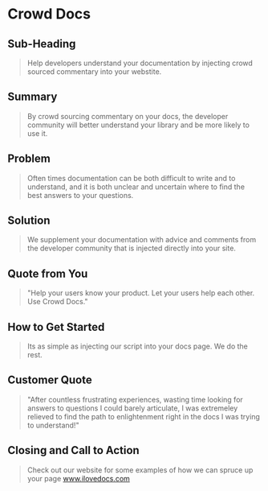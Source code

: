 # Crowd Docs #

<!-- 
> This material was originally posted [here](http://www.quora.com/What-is-Amazons-approach-to-product-development-and-product-management). It is reproduced here for posterities sake.

There is an approach called "working backwards" that is widely used at Amazon. They work backwards from the customer, rather than starting with an idea for a product and trying to bolt customers onto it. While working backwards can be applied to any specific product decision, using this approach is especially important when developing new products or features.

For new initiatives a product manager typically starts by writing an internal press release announcing the finished product. The target audience for the press release is the new/updated product's customers, which can be retail customers or internal users of a tool or technology. Internal press releases are centered around the customer problem, how current solutions (internal or external) fail, and how the new product will blow away existing solutions.

If the benefits listed don't sound very interesting or exciting to customers, then perhaps they're not (and shouldn't be built). Instead, the product manager should keep iterating on the press release until they've come up with benefits that actually sound like benefits. Iterating on a press release is a lot less expensive than iterating on the product itself (and quicker!).

If the press release is more than a page and a half, it is probably too long. Keep it simple. 3-4 sentences for most paragraphs. Cut out the fat. Don't make it into a spec. You can accompany the press release with a FAQ that answers all of the other business or execution questions so the press release can stay focused on what the customer gets. My rule of thumb is that if the press release is hard to write, then the product is probably going to suck. Keep working at it until the outline for each paragraph flows. 

Oh, and I also like to write press-releases in what I call "Oprah-speak" for mainstream consumer products. Imagine you're sitting on Oprah's couch and have just explained the product to her, and then you listen as she explains it to her audience. That's "Oprah-speak", not "Geek-speak".

Once the project moves into development, the press release can be used as a touchstone; a guiding light. The product team can ask themselves, "Are we building what is in the press release?" If they find they're spending time building things that aren't in the press release (overbuilding), they need to ask themselves why. This keeps product development focused on achieving the customer benefits and not building extraneous stuff that takes longer to build, takes resources to maintain, and doesn't provide real customer benefit (at least not enough to warrant inclusion in the press release).
 -->
 

## Sub-Heading ##
  > Help developers understand your documentation by injecting crowd sourced commentary into your webstite.

## Summary ##
  > By crowd sourcing commentary on your docs, the developer community will better understand your library and be more likely to use it.

## Problem ##
  > Often times documentation can be both difficult to write and to understand, and it is both unclear and uncertain where to find the best answers to your questions.

## Solution ##
  > We supplement your documentation with advice and comments from the developer community that is injected directly into your site.

## Quote from You ##
  > "Help your users know your product. Let your users help each other. Use Crowd Docs."

## How to Get Started ##
  > Its as simple as injecting our script into your docs page. We do the rest.

## Customer Quote ##
  > "After countless frustrating experiences, wasting time looking for answers to questions I could barely articulate, I was extremeley relieved to find the path to enlightenment right in the docs I was trying to understand!"

## Closing and Call to Action ##
  > Check out our website for some examples of how we can spruce up your page www.ilovedocs.com
